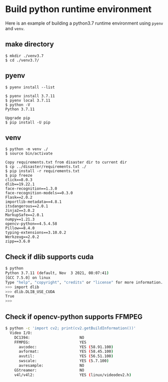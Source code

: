 # Build python runtime environment
Here is an example of building a python3.7 runtime environment using `pyenv` and `venv`.
## make directory
```
$ mkdir ./venv3.7
$ cd ./venv3.7/
```
## pyenv
```
$ pyenv install --list

$ pyenv install 3.7.11
$ pyenv local 3.7.11
$ python -V
Python 3.7.11

Upgrade pip
$ pip install -U pip
```

## venv
```
$ python -m venv ./
$ source bin/activate

Copy requirements.txt from disaster dir to current dir
$ cp ../disaster/requirements.txt ./
$ pip install -r requirements.txt
$ pip freeze
click==8.0.3
dlib==19.22.1
face-recognition==1.3.0
face-recognition-models==0.3.0
Flask==2.0.2
importlib-metadata==4.8.1
itsdangerous==2.0.1
Jinja2==3.0.2
MarkupSafe==2.0.1
numpy==1.21.3
opencv-python==4.5.4.58
Pillow==8.4.0
typing-extensions==3.10.0.2
Werkzeug==2.0.2
zipp==3.6.0
```
## Check if dlib supports cuda
```bash
$ python
Python 3.7.11 (default, Nov  3 2021, 08:07:41) 
[GCC 7.5.0] on linux
Type "help", "copyright", "credits" or "license" for more information.
>>> import dlib
>>> dlib.DLIB_USE_CUDA
True
>>> 
```
## Check if opencv-python supports FFMPEG
```bash
$ python -c 'import cv2; print(cv2.getBuildInformation())'
  Video I/O:
    DC1394:                      NO
    FFMPEG:                      YES
      avcodec:                   YES (58.91.100)
      avformat:                  YES (58.45.100)
      avutil:                    YES (56.51.100)
      swscale:                   YES (5.7.100)
      avresample:                NO
    GStreamer:                   NO
    v4l/v4l2:                    YES (linux/videodev2.h)
```